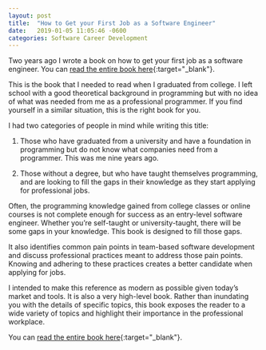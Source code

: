 ```yaml
---
layout: post
title:  "How to Get your First Job as a Software Engineer"
date:   2019-01-05 11:05:46 -0600
categories: Software Career Development
---
```


Two years ago I wrote a book on how to get your first job as a software engineer. You can [read the entire book here](https://www.amazon.com/How-your-First-Software-Engineer-ebook/dp/B06XZQ6G46){:target="_blank"}.

This is the book that I needed to read when I graduated from college. I left school with a good theoretical background in programming but with no idea of what was needed from me as a professional programmer. If you find yourself in a similar situation, this is the right book for you.

I had two categories of people in mind while writing this title:

1. Those who have graduated from a university and have a foundation in programming but do not know what companies need from a programmer. This was me nine years ago.

2. Those without a degree, but who have taught themselves programming, and are looking to fill the gaps in their knowledge as they start applying for professional jobs.

Often, the programming knowledge gained from college classes or online courses is not complete enough for success as an entry-level software engineer. Whether you’re self-taught or university-taught, there will be some gaps in your knowledge. This book is designed to fill those gaps.

It also identifies common pain points in team-based software development and discuss professional practices meant to address those pain points. Knowing and adhering to these practices creates a better candidate when applying for jobs.

I intended to make this reference as modern as possible given today’s market and tools. It is also a very high-level book. Rather than inundating you with the details of specific topics, this book exposes the reader to a wide variety of topics and highlight their importance in the professional workplace.
          
You can [read the entire book here](https://www.amazon.com/How-your-First-Software-Engineer-ebook/dp/B06XZQ6G46){:target="_blank"}.